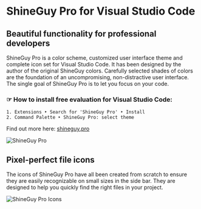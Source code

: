 ShineGuy Pro for Visual Studio Code
==================================

Beautiful functionality for professional developers
---------------------------------------------------

ShineGuy Pro is a color scheme, customized user interface theme and complete icon set for Visual Studio Code. It has been designed by the author of the original ShineGuy colors. Carefully selected shades of colors are the foundation of an uncompromising, non-distractive user interface. The single goal of ShineGuy Pro is to let you focus on your code.

### ☞ How to install free evaluation for Visual Studio Code:

```
1. Extensions ‣ Search for 'ShineGuy Pro' ‣ Install
2. Command Palette ‣ ShineGuy Pro: select theme
```

Find out more here: [shineguy.pro](https://shineguy.pro)

![ShineGuy Pro](https://raw.githubusercontent.com/ShineGuy/shineguy-pro-vscode/master/img/shineguy-pro.png)

Pixel-perfect file icons
------------------------

The icons of ShineGuy Pro have all been created from scratch to ensure they are easily recognizable on small sizes in the side bar. They are designed to help you quickly find the right files in your project.

![ShineGuy Pro Icons](https://raw.githubusercontent.com/ShineGuy/shineguy-pro-vscode/master/img/shineguy-pro-icons.png)

